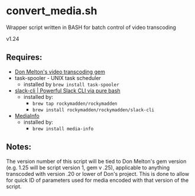 # convert_media.sh

Wrapper script written in BASH for batch control of video transcoding

v1.24

## Requires:
 
* [Don Melton's video transcoding gem](https://github.com/donmelton/video_transcoding)
* task-spooler - UNIX task scheduler 
  * installed by `brew install task-spooler`
* [slack-cli | Powerful Slack CLI via pure bash](https://github.com/rockymadden/slack-cli) 
  * installed by: 
    * `brew tap rockymadden/rockymadden`
	* `brew install rockymadden/rockymadden/slack-cli`
* [MediaInfo](https://mediaarea.net)
  * installed by: 
    * `brew install media-info`
		
## Notes:

The version number of this script will be tied to Don Melton's gem version (e.g. 1.25 will be script version 1, gem v .25), applicable to anything transcoded with version .20 or lower of Don's project. This is done to allow for quick ID of parameters used for media encoded with that version of the script. 